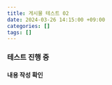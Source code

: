 ```yaml
---
title: 게시물 테스트 02
date: 2024-03-26 14:15:00 +09:00
categories: []
tags: []
---
```


### 테스트 진행 중

#### 내용 작성 확인

